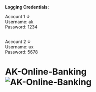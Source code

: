 <p><b>Logging Credentials:</b></p>

Account 1 ↓
<br>
Username: ak
<br>
Password: 1234
<br>
<br>

Account 2 ↓
<br>
Username: ux
<br>
Password: 5678
<br>


# AK-Online-Banking![AK-Online-Banking](https://user-images.githubusercontent.com/91338507/211031302-9f33005c-031b-4ff7-8753-aac26fb211ad.png)
